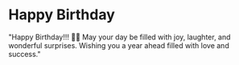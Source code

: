# Happy Birthday

"Happy Birthday!!! 🎉🎂 May your day be filled with joy, laughter, and wonderful surprises. Wishing you a year ahead filled with love and success."

